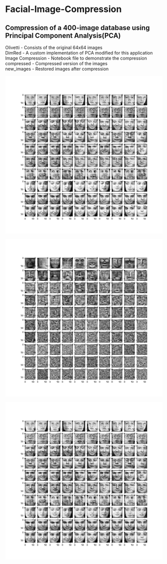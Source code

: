 # Facial-Image-Compression

## Compression of a 400-image database using Principal Component Analysis(PCA)

Olivetti - Consists of the original 64x64 images   
DimRed - A custom implementation of PCA modified for this application  
Image Compression - Notebook file to demonstrate the compression  
compressed - Compressed version of the images  
new_images - Restored images after compression  

![Original Images](original.png)

![Eigen Faces](eigenfaces.png)

![Reconstructed Images](reconstructed.png)
